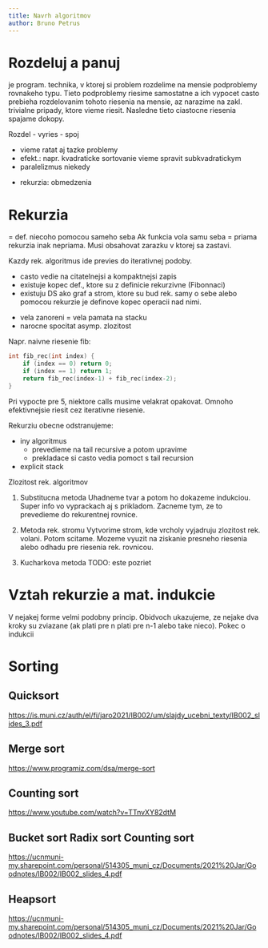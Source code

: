 ```yaml
---
title: Navrh algoritmov
author: Bruno Petrus
---
```


# Rozdeluj a panuj
je program. technika, v ktorej si problem rozdelime na mensie podproblemy
rovnakeho typu. Tieto podproblemy riesime samostatne a ich vypocet casto
prebieha rozdelovanim tohoto riesenia na mensie, az narazime na zakl. trivialne
pripady, ktore vieme riesit. Nasledne tieto ciastocne riesenia spajame dokopy.

Rozdel - vyries - spoj

+ vieme ratat aj tazke problemy
+ efekt.: napr. kvadraticke sortovanie vieme spravit subkvadratickym
+ paralelizmus niekedy
- rekurzia: obmedzenia

# Rekurzia
= def. niecoho pomocou sameho seba
Ak funkcia vola samu seba = priama rekurzia inak nepriama.
Musi obsahovat zarazku v ktorej sa zastavi.

Kazdy rek. algoritmus ide previes do iterativnej podoby.

+ casto vedie na citatelnejsi a kompaktnejsi zapis
+ existuje kopec def., ktore su z definicie rekurzivne (Fibonnaci)
+ existuju DS ako graf a strom, ktore su bud rek. samy o sebe alebo pomocou
    rekurzie je definove kopec operacii nad nimi.

- vela zanoreni = vela pamata na stacku
- narocne spocitat asymp. zlozitost

Napr. naivne riesenie fib:
```C
int fib_rec(int index) {
    if (index == 0) return 0;
    if (index == 1) return 1;
    return fib_rec(index-1) + fib_rec(index-2);
}
```
Pri vypocte pre 5, niektore calls musime velakrat opakovat. Omnoho efektivnejsie
riesit cez iterativne riesenie.

Rekurziu obecne odstranujeme:
- iny algoritmus
    - prevedieme na tail recursive a potom upravime
    - prekladace si casto vedia pomoct s tail recursion
- explicit stack

Zlozitost rek. algoritmov
1) Substitucna metoda
Uhadneme tvar a potom ho dokazeme indukciou. Super info
vo vyprackach aj s prikladom. Zacneme tym, ze to prevedieme do rekurentnej
rovnice.

2) Metoda rek. stromu
Vytvorime strom, kde vrcholy vyjadruju zlozitost rek. volani. Potom scitame.
Mozeme vyuzit na ziskanie presneho riesenia alebo odhadu pre riesenia rek.
rovnicou.

3) Kucharkova metoda
TODO: este pozriet

# Vztah rekurzie a mat. indukcie
V nejakej forme velmi podobny princip. Obidvoch ukazujeme, ze nejake dva kroky
su zviazane (ak plati pre n plati pre n-1 alebo take nieco).
Pokec o indukcii

# Sorting

## Quicksort
https://is.muni.cz/auth/el/fi/jaro2021/IB002/um/slajdy_ucebni_texty/IB002_slides_3.pdf

## Merge sort
https://www.programiz.com/dsa/merge-sort

## Counting sort
https://www.youtube.com/watch?v=TTnvXY82dtM

## Bucket sort Radix sort Counting sort
https://ucnmuni-my.sharepoint.com/personal/514305_muni_cz/Documents/2021%20Jar/Goodnotes/IB002/IB002_slides_4.pdf

## Heapsort
https://ucnmuni-my.sharepoint.com/personal/514305_muni_cz/Documents/2021%20Jar/Goodnotes/IB002/IB002_slides_4.pdf
